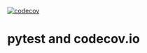 [![codecov](https://codecov.io/gh/tuyendq/lthwpytest/branch/main/graph/badge.svg?token=J3A3IO55V8)](https://codecov.io/gh/tuyendq/lthwpytest)

# pytest and codecov.io
